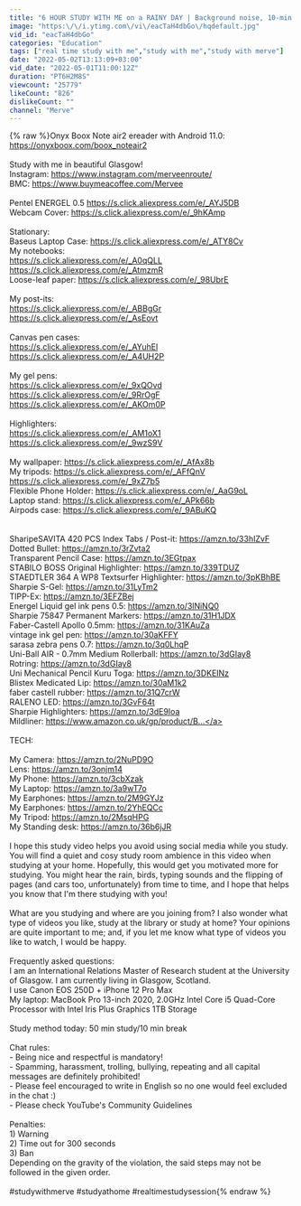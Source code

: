 ```yaml
---
title: "6 HOUR STUDY WITH ME on a RAINY DAY | Background noise, 10-min Break, No music, Study with Merve"
image: "https:\/\/i.ytimg.com\/vi\/eacTaH4dbGo\/hqdefault.jpg"
vid_id: "eacTaH4dbGo"
categories: "Education"
tags: ["real time study with me","study with me","study with merve"]
date: "2022-05-02T13:13:09+03:00"
vid_date: "2022-05-01T11:00:12Z"
duration: "PT6H2M8S"
viewcount: "25779"
likeCount: "826"
dislikeCount: ""
channel: "Merve"
---
```

{% raw %}Onyx Boox Note air2 ereader with Android 11.0: <a rel="nofollow" target="blank" href="https://onyxboox.com/boox_noteair2">https://onyxboox.com/boox_noteair2</a><br /><br />Study with me in beautiful Glasgow! <br />Instagram: <a rel="nofollow" target="blank" href="https://www.instagram.com/merveenroute/">https://www.instagram.com/merveenroute/</a><br />BMC: <a rel="nofollow" target="blank" href="https://www.buymeacoffee.com/Mervee">https://www.buymeacoffee.com/Mervee</a>  <br /><br />Pentel ENERGEL 0.5 <a rel="nofollow" target="blank" href="https://s.click.aliexpress.com/e/_AYJ5DB">https://s.click.aliexpress.com/e/_AYJ5DB</a><br />Webcam Cover: <a rel="nofollow" target="blank" href="https://s.click.aliexpress.com/e/_9hKAmp">https://s.click.aliexpress.com/e/_9hKAmp</a><br /><br />Stationary: <br />Baseus Laptop Case: <a rel="nofollow" target="blank" href="https://s.click.aliexpress.com/e/_ATY8Cv">https://s.click.aliexpress.com/e/_ATY8Cv</a><br />My notebooks: <br /><a rel="nofollow" target="blank" href="https://s.click.aliexpress.com/e/_A0qQLL">https://s.click.aliexpress.com/e/_A0qQLL</a><br /><a rel="nofollow" target="blank" href="https://s.click.aliexpress.com/e/_AtmzmR">https://s.click.aliexpress.com/e/_AtmzmR</a><br />Loose-leaf paper: <a rel="nofollow" target="blank" href="https://s.click.aliexpress.com/e/_98UbrE">https://s.click.aliexpress.com/e/_98UbrE</a><br /><br />My post-its: <br /><a rel="nofollow" target="blank" href="https://s.click.aliexpress.com/e/_ABBgGr">https://s.click.aliexpress.com/e/_ABBgGr</a><br /><a rel="nofollow" target="blank" href="https://s.click.aliexpress.com/e/_AsEovt">https://s.click.aliexpress.com/e/_AsEovt</a><br /><br />Canvas pen cases:<br /><a rel="nofollow" target="blank" href="https://s.click.aliexpress.com/e/_AYuhEl">https://s.click.aliexpress.com/e/_AYuhEl</a><br /><a rel="nofollow" target="blank" href="https://s.click.aliexpress.com/e/_A4UH2P">https://s.click.aliexpress.com/e/_A4UH2P</a><br /><br />My gel pens: <br /><a rel="nofollow" target="blank" href="https://s.click.aliexpress.com/e/_9xQOvd">https://s.click.aliexpress.com/e/_9xQOvd</a><br /><a rel="nofollow" target="blank" href="https://s.click.aliexpress.com/e/_9RrOgF">https://s.click.aliexpress.com/e/_9RrOgF</a><br /><a rel="nofollow" target="blank" href="https://s.click.aliexpress.com/e/_AKOm0P">https://s.click.aliexpress.com/e/_AKOm0P</a><br /><br />Highlighters: <br /><a rel="nofollow" target="blank" href="https://s.click.aliexpress.com/e/_AM1oX1">https://s.click.aliexpress.com/e/_AM1oX1</a><br /><a rel="nofollow" target="blank" href="https://s.click.aliexpress.com/e/_9wzS9V">https://s.click.aliexpress.com/e/_9wzS9V</a><br /><br />My wallpaper: <a rel="nofollow" target="blank" href="https://s.click.aliexpress.com/e/_AfAx8b">https://s.click.aliexpress.com/e/_AfAx8b</a><br />My tripods: <a rel="nofollow" target="blank" href="https://s.click.aliexpress.com/e/_AFfQnV">https://s.click.aliexpress.com/e/_AFfQnV</a><br /><a rel="nofollow" target="blank" href="https://s.click.aliexpress.com/e/_9xZ7b5">https://s.click.aliexpress.com/e/_9xZ7b5</a><br />Flexible Phone Holder: <a rel="nofollow" target="blank" href="https://s.click.aliexpress.com/e/_AaG9oL">https://s.click.aliexpress.com/e/_AaG9oL</a><br />Laptop stand: <a rel="nofollow" target="blank" href="https://s.click.aliexpress.com/e/_APk66b">https://s.click.aliexpress.com/e/_APk66b</a><br />Airpods case: <a rel="nofollow" target="blank" href="https://s.click.aliexpress.com/e/_9ABuKQ">https://s.click.aliexpress.com/e/_9ABuKQ</a><br /><br /><br />SharipeSAVITA 420 PCS Index Tabs / Post-it: <a rel="nofollow" target="blank" href="https://amzn.to/33hIZvF">https://amzn.to/33hIZvF</a><br />Dotted Bullet: <a rel="nofollow" target="blank" href="https://amzn.to/3rZvta2">https://amzn.to/3rZvta2</a><br />Transparent Pencil Case: <a rel="nofollow" target="blank" href="https://amzn.to/3EGtpax">https://amzn.to/3EGtpax</a><br />STABILO BOSS Original Highlighter: <a rel="nofollow" target="blank" href="https://amzn.to/339TDUZ">https://amzn.to/339TDUZ</a><br />STAEDTLER 364 A WP8 Textsurfer Highlighter: <a rel="nofollow" target="blank" href="https://amzn.to/3pKBhBE">https://amzn.to/3pKBhBE</a><br />Sharpie S-Gel: <a rel="nofollow" target="blank" href="https://amzn.to/31LyTm2">https://amzn.to/31LyTm2</a><br />TIPP-Ex: <a rel="nofollow" target="blank" href="https://amzn.to/3EFZBej">https://amzn.to/3EFZBej</a><br />Energel Liquid gel ink pens 0.5: <a rel="nofollow" target="blank" href="https://amzn.to/3lNiNQ0">https://amzn.to/3lNiNQ0</a><br />Sharpie 75847 Permanent Markers: <a rel="nofollow" target="blank" href="https://amzn.to/31H1JDX">https://amzn.to/31H1JDX</a><br />Faber-Castell Apollo 0.5mm: <a rel="nofollow" target="blank" href="https://amzn.to/31KAuZa">https://amzn.to/31KAuZa</a><br />vintage ink gel pen: <a rel="nofollow" target="blank" href="https://amzn.to/30aKFFY">https://amzn.to/30aKFFY</a><br />sarasa zebra pens 0.7: <a rel="nofollow" target="blank" href="https://amzn.to/3q0LhqP">https://amzn.to/3q0LhqP</a><br />Uni-Ball AIR - 0.7mm Medium Rollerball: <a rel="nofollow" target="blank" href="https://amzn.to/3dGIay8">https://amzn.to/3dGIay8</a><br />Rotring: <a rel="nofollow" target="blank" href="https://amzn.to/3dGIay8">https://amzn.to/3dGIay8</a><br />Uni Mechanical Pencil Kuru Toga: <a rel="nofollow" target="blank" href="https://amzn.to/3DKEINz">https://amzn.to/3DKEINz</a><br />Blistex Medicated Lip: <a rel="nofollow" target="blank" href="https://amzn.to/30aM1k2">https://amzn.to/30aM1k2</a><br />faber castell rubber: <a rel="nofollow" target="blank" href="https://amzn.to/31Q7crW">https://amzn.to/31Q7crW</a><br />RALENO LED: <a rel="nofollow" target="blank" href="https://amzn.to/3GvF64t">https://amzn.to/3GvF64t</a><br />Sharpie Highlighters: <a rel="nofollow" target="blank" href="https://amzn.to/3dE9Ioa">https://amzn.to/3dE9Ioa</a><br />Mildliner: <a rel="nofollow" target="blank" href="https://www.amazon.co.uk/gp/product/B...">https://www.amazon.co.uk/gp/product/B...</a><br /><br />TECH:<br /><br />My Camera: <a rel="nofollow" target="blank" href="https://amzn.to/2NuPD9O">https://amzn.to/2NuPD9O</a><br />Lens: <a rel="nofollow" target="blank" href="https://amzn.to/3onjm14">https://amzn.to/3onjm14</a> <br />My Phone: <a rel="nofollow" target="blank" href="https://amzn.to/3cbXzak">https://amzn.to/3cbXzak</a><br />My Laptop: <a rel="nofollow" target="blank" href="https://amzn.to/3a9wT7o">https://amzn.to/3a9wT7o</a><br />My Earphones: <a rel="nofollow" target="blank" href="https://amzn.to/2M9GYJz">https://amzn.to/2M9GYJz</a><br />My Earphones: <a rel="nofollow" target="blank" href="https://amzn.to/2YhEQCc">https://amzn.to/2YhEQCc</a><br />My Tripod: <a rel="nofollow" target="blank" href="https://amzn.to/2MsqHPG">https://amzn.to/2MsqHPG</a><br />My Standing desk: <a rel="nofollow" target="blank" href="https://amzn.to/36b6jJR">https://amzn.to/36b6jJR</a><br /><br />I hope this study video helps you avoid using social media while you study. You will find a quiet and cosy study room ambience in this video when studying at your home. Hopefully, this would get you motivated more for studying. You might hear the rain, birds, typing sounds and the flipping of pages (and cars too, unfortunately) from time to time, and I hope that helps you know that I'm there studying with you!<br /><br />What are you studying and where are you joining from? I also wonder what type of videos you like, study at the library or study at home? Your opinions are quite important to me; and, if you let me know what type of videos you like to watch, I would be happy. <br /><br />Frequently asked questions: <br />I am an International Relations Master of Research student at the University of Glasgow. I am currently living in Glasgow, Scotland.<br />I use Canon EOS 250D + iPhone 12 Pro Max<br />My laptop: MacBook Pro 13-inch 2020, 2.0GHz Intel Core i5 Quad-Core Processor with Intel Iris Plus Graphics 1TB Storage<br /><br />Study method today: 50 min study/10 min break <br /><br />Chat rules:<br />- Being nice and respectful is mandatory!<br />- Spamming, harassment, trolling, bullying, repeating and all capital messages are definitely prohibited!<br />- Please feel encouraged to write in English so no one would feel excluded in the chat :)<br />- Please check YouTube's Community Guidelines<br /><br />Penalties:<br />1) Warning<br />2) Time out for 300 seconds<br />3) Ban<br />Depending on the gravity of the violation, the said steps may not be followed in the given order.<br /><br />#studywithmerve #studyathome #realtimestudysession{% endraw %}
